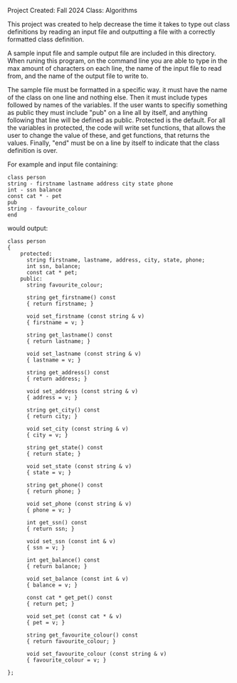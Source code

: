 Project Created: Fall 2024
Class: Algorithms 

This project was created to help decrease the time it takes to type out class definitions by reading an input file and outputting a file with a correctly formatted class definition. 

A sample input file and sample output file are included in this directory. When runing this program, on the command line you are able to type in the max amount of characters on each line, the name of the input file to read from, and the name of the output file to write to. 

The sample file must be formatted in a specific way. it must have the name of the class on one line and nothing else. Then it must include types followed by names of the variables. If the user wants to specifiy something as public they must include "pub" on a line all by itself, and anything following that line will be defined as public. Protected is the default. For all the variables in protected, the code will write set functions, that allows the user to change the value of these, and get functions, that returns the values. Finally, "end" must be on a line by itself to indicate that the class definition is over. 


For example and input file containing:

```
class person  
string - firstname lastname address city state phone  
int - ssn balance  
const cat * - pet  
pub  
string - favourite_colour  
end  
```

would output:

```
class person
{
    protected:
      string firstname, lastname, address, city, state, phone;
      int ssn, balance;
      const cat * pet;
    public:
      string favourite_colour;

      string get_firstname() const
      { return firstname; }

      void set_firstname (const string & v)
      { firstname = v; }

      string get_lastname() const
      { return lastname; }

      void set_lastname (const string & v)
      { lastname = v; }

      string get_address() const
      { return address; }

      void set_address (const string & v)
      { address = v; }

      string get_city() const
      { return city; }

      void set_city (const string & v)
      { city = v; }

      string get_state() const
      { return state; }

      void set_state (const string & v)
      { state = v; }

      string get_phone() const
      { return phone; }

      void set_phone (const string & v)
      { phone = v; }

      int get_ssn() const
      { return ssn; }

      void set_ssn (const int & v)
      { ssn = v; }

      int get_balance() const
      { return balance; }

      void set_balance (const int & v)
      { balance = v; }

      const cat * get_pet() const
      { return pet; }

      void set_pet (const cat * & v)
      { pet = v; }

      string get_favourite_colour() const
      { return favourite_colour; }

      void set_favourite_colour (const string & v)
      { favourite_colour = v; }

};
```


